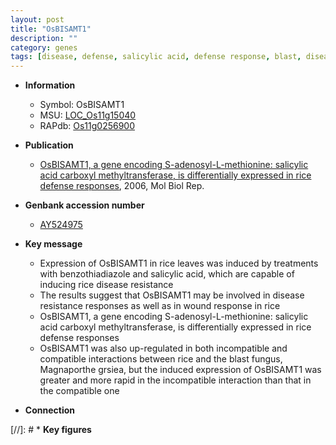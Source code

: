 ```yaml
---
layout: post
title: "OsBISAMT1"
description: ""
category: genes
tags: [disease, defense, salicylic acid, defense response, blast, disease resistance]
---
```


* **Information**  
    + Symbol: OsBISAMT1  
    + MSU: [LOC_Os11g15040](http://rice.plantbiology.msu.edu/cgi-bin/ORF_infopage.cgi?orf=LOC_Os11g15040)  
    + RAPdb: [Os11g0256900](http://rapdb.dna.affrc.go.jp/viewer/gbrowse_details/irgsp1?name=Os11g0256900)  

* **Publication**  
    + [OsBISAMT1, a gene encoding S-adenosyl-L-methionine: salicylic acid carboxyl methyltransferase, is differentially expressed in rice defense responses](http://www.ncbi.nlm.nih.gov/pubmed?term=OsBISAMT1,+a+gene+encoding+S-adenosyl-L-methionine:+salicylic+acid+carboxyl+methyltransferase,+is+differentially+expressed+in+rice+defense+responses%5BTitle%5D), 2006, Mol Biol Rep.

* **Genbank accession number**  
    + [AY524975](http://www.ncbi.nlm.nih.gov/nuccore/AY524975)

* **Key message**  
    + Expression of OsBISAMT1 in rice leaves was induced by treatments with benzothiadiazole and salicylic acid, which are capable of inducing rice disease resistance
    + The results suggest that OsBISAMT1 may be involved in disease resistance responses as well as in wound response in rice
    + OsBISAMT1, a gene encoding S-adenosyl-L-methionine: salicylic acid carboxyl methyltransferase, is differentially expressed in rice defense responses
    + OsBISAMT1 was also up-regulated in both incompatible and compatible interactions between rice and the blast fungus, Magnaporthe grsiea, but the induced expression of OsBISAMT1 was greater and more rapid in the incompatible interaction than that in the compatible one

* **Connection**  

[//]: # * **Key figures**  


